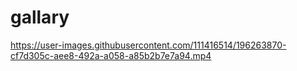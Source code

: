 # gallary




https://user-images.githubusercontent.com/111416514/196263870-cf7d305c-aee8-492a-a058-a85b2b7e7a94.mp4

